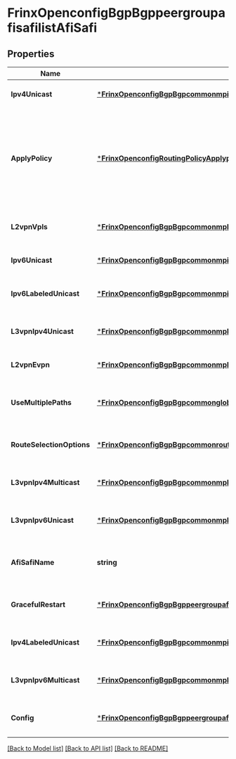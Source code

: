 # FrinxOpenconfigBgpBgppeergroupafisafilistAfiSafi

## Properties
Name | Type | Description | Notes
------------ | ------------- | ------------- | -------------
**Ipv4Unicast** | [***FrinxOpenconfigBgpBgpcommonmpipv4unicastgroupIpv4Unicast**](frinx.openconfig.bgp.bgpcommonmpipv4unicastgroup.Ipv4Unicast.md) | Optional[IPv4 unicast configuration options] REF:Optional.empty | [optional] [default to null]
**ApplyPolicy** | [***FrinxOpenconfigRoutingPolicyApplypolicygroupApplyPolicy**](frinx.openconfig.routing.policy.applypolicygroup.ApplyPolicy.md) | Optional[Anchor point for routing policies in the model. Import and export policies are with respect to the local routing table, i.e., export (send) and import (receive), depending on the context.] REF:Optional.empty | [optional] [default to null]
**L2vpnVpls** | [***FrinxOpenconfigBgpBgpcommonmpl2vpnvplsgroupL2vpnVpls**](frinx.openconfig.bgp.bgpcommonmpl2vpnvplsgroup.L2vpnVpls.md) | Optional[BGP-signalled VPLS configuration options] REF:Optional.empty | [optional] [default to null]
**Ipv6Unicast** | [***FrinxOpenconfigBgpBgpcommonmpipv6unicastgroupIpv6Unicast**](frinx.openconfig.bgp.bgpcommonmpipv6unicastgroup.Ipv6Unicast.md) | Optional[IPv6 unicast configuration options] REF:Optional.empty | [optional] [default to null]
**Ipv6LabeledUnicast** | [***FrinxOpenconfigBgpBgpcommonmpipv6labeledunicastgroupIpv6LabeledUnicast**](frinx.openconfig.bgp.bgpcommonmpipv6labeledunicastgroup.Ipv6LabeledUnicast.md) | Optional[IPv6 Labeled Unicast configuration options] REF:Optional.empty | [optional] [default to null]
**L3vpnIpv4Unicast** | [***FrinxOpenconfigBgpBgpcommonmpl3vpnipv4unicastgroupL3vpnIpv4Unicast**](frinx.openconfig.bgp.bgpcommonmpl3vpnipv4unicastgroup.L3vpnIpv4Unicast.md) | Optional[Unicast IPv4 L3VPN configuration options] REF:Optional.empty | [optional] [default to null]
**L2vpnEvpn** | [***FrinxOpenconfigBgpBgpcommonmpl2vpnevpngroupL2vpnEvpn**](frinx.openconfig.bgp.bgpcommonmpl2vpnevpngroup.L2vpnEvpn.md) | Optional[BGP EVPN configuration options] REF:Optional.empty | [optional] [default to null]
**UseMultiplePaths** | [***FrinxOpenconfigBgpBgpcommonglobalgroupusemultiplepathsUseMultiplePaths**](frinx.openconfig.bgp.bgpcommonglobalgroupusemultiplepaths.UseMultiplePaths.md) | Optional[Parameters related to the use of multiple paths for the same NLRI] REF:Optional.empty | [optional] [default to null]
**RouteSelectionOptions** | [***FrinxOpenconfigBgpBgpcommonrouteselectionoptionsRouteSelectionOptions**](frinx.openconfig.bgp.bgpcommonrouteselectionoptions.RouteSelectionOptions.md) | Optional[Parameters relating to options for route selection] REF:Optional.empty | [optional] [default to null]
**L3vpnIpv4Multicast** | [***FrinxOpenconfigBgpBgpcommonmpl3vpnipv4multicastgroupL3vpnIpv4Multicast**](frinx.openconfig.bgp.bgpcommonmpl3vpnipv4multicastgroup.L3vpnIpv4Multicast.md) | Optional[Multicast IPv4 L3VPN configuration options] REF:Optional.empty | [optional] [default to null]
**L3vpnIpv6Unicast** | [***FrinxOpenconfigBgpBgpcommonmpl3vpnipv6unicastgroupL3vpnIpv6Unicast**](frinx.openconfig.bgp.bgpcommonmpl3vpnipv6unicastgroup.L3vpnIpv6Unicast.md) | Optional[Unicast IPv6 L3VPN configuration options] REF:Optional.empty | [optional] [default to null]
**AfiSafiName** | **string** | Optional[Reference to the AFI-SAFI name used as a key for the AFI-SAFI list] REF:Optional.empty | [optional] [default to null]
**GracefulRestart** | [***FrinxOpenconfigBgpBgppeergroupafisafilistAfisafiGracefulRestart**](frinx.openconfig.bgp.bgppeergroupafisafilist.afisafi.GracefulRestart.md) | Optional[Parameters relating to BGP graceful-restart] REF:Optional.empty | [optional] [default to null]
**Ipv4LabeledUnicast** | [***FrinxOpenconfigBgpBgpcommonmpipv4labeledunicastgroupIpv4LabeledUnicast**](frinx.openconfig.bgp.bgpcommonmpipv4labeledunicastgroup.Ipv4LabeledUnicast.md) | Optional[IPv4 Labeled Unicast configuration options] REF:Optional.empty | [optional] [default to null]
**L3vpnIpv6Multicast** | [***FrinxOpenconfigBgpBgpcommonmpl3vpnipv6multicastgroupL3vpnIpv6Multicast**](frinx.openconfig.bgp.bgpcommonmpl3vpnipv6multicastgroup.L3vpnIpv6Multicast.md) | Optional[Multicast IPv6 L3VPN configuration options] REF:Optional.empty | [optional] [default to null]
**Config** | [***FrinxOpenconfigBgpBgppeergroupafisafilistAfisafiConfig**](frinx.openconfig.bgp.bgppeergroupafisafilist.afisafi.Config.md) | Optional[Configuration parameters for the AFI-SAFI] REF:Optional.empty | [optional] [default to null]

[[Back to Model list]](../README.md#documentation-for-models) [[Back to API list]](../README.md#documentation-for-api-endpoints) [[Back to README]](../README.md)


